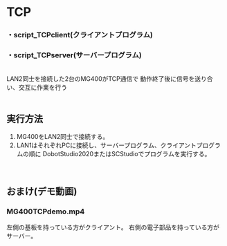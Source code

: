 
# TCP
### ・script_TCPclient(クライアントプログラム)
### ・script_TCPserver(サーバープログラム)
<br>
LAN2同士を接続した2台のMG400がTCP通信で
動作終了後に信号を送り合い、交互に作業を行う

<br>
<br>

## 実行方法
1. MG400をLAN2同士で接続する。
2. LAN1はそれぞれPCに接続し、サーバープログラム、クライアントプログラムの順に
   DobotStudio2020またはSCStudioでプログラムを実行する。

<br>

## おまけ(デモ動画)
### MG400TCPdemo.mp4
左側の基板を持っている方がクライアント。
右側の電子部品を持っている方がサーバー。

<br>
